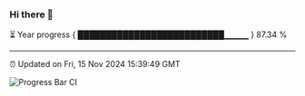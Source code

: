 ### Hi there 👋

⏳ Year progress { ██████████████████████████▁▁▁▁ } 87.34 %

---

⏰ Updated on Fri, 15 Nov 2024 15:39:49 GMT

![Progress Bar CI](https://github.com/IshwaranRudhara/GIT-ACTION/workflows/Progress%20Bar%20CI/badge.svg)
